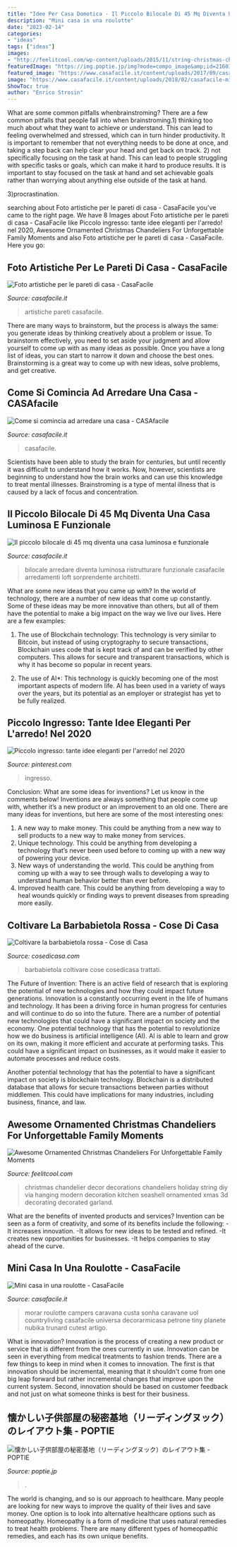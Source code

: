 ```yaml
---
title: "Idee Per Casa Domotica - Il Piccolo Bilocale Di 45 Mq Diventa Una Casa Luminosa E Funzionale"
description: "Mini casa in una roulotte"
date: "2023-02-14"
categories:
- "ideas"
tags: ["ideas"]
images:
- "http://feelitcool.com/wp-content/uploads/2015/11/string-christmas-chandelier-decor.jpg"
featuredImage: "https://img.poptie.jp/img?mode=compo_image&amp;id=216015024372873&amp;size=s&amp;imgnum=22569"
featured_image: "https://www.casafacile.it/content/uploads/2017/09/casafacile-architetto-cozzoletti05.jpg"
image: "https://www.casafacile.it/content/uploads/2018/02/casafacile-mini-casa-roulotte-02.jpg"
ShowToc: true
author: "Enrico Strosin"
---
```



What are some common pitfalls whenbrainstroming?
There are a few common pitfalls that people fall into when brainstroming.1) thinking too much about what they want to achieve or understand. This can lead to feeling overwhelmed and stressed, which can in turn hinder productivity. It is important to remember that not everything needs to be done at once, and taking a step back can help clear your head and get back on track.
2) not specifically focusing on the task at hand. This can lead to people struggling with specific tasks or goals, which can make it hard to produce results. It is important to stay focused on the task at hand and set achievable goals rather than worrying about anything else outside of the task at hand.

3)procrastination.

	

		
searching about Foto artistiche per le pareti di casa - CasaFacile you've came to the right page. We have 8 Images about Foto artistiche per le pareti di casa - CasaFacile like Piccolo ingresso: tante idee eleganti per l&#039;arredo! nel 2020, Awesome Ornamented Christmas Chandeliers For Unforgettable Family Moments and also Foto artistiche per le pareti di casa - CasaFacile. Here you go:
		
    
## Foto Artistiche Per Le Pareti Di Casa - CasaFacile

<img loading=lazy src="https://www.casafacile.it/content/uploads/2015/11/05/191007141-31bdbb36-cbc1-4cc9-8935-17bfcba49722-1024x680.jpg" onerror="this.onerror=null;this.src='https://tse4.mm.bing.net/th?id=OIP.XSKY_9BIR9iS6WWe_nKxjgEyDL&amp;pid=15.1';" alt="Foto artistiche per le pareti di casa - CasaFacile">

_Source: casafacile.it_

>artistiche pareti casafacile. 

	

There are many ways to brainstorm, but the process is always the same: you generate ideas by thinking creatively about a problem or issue. To brainstorm effectively, you need to set aside your judgment and allow yourself to come up with as many ideas as possible. Once you have a long list of ideas, you can start to narrow it down and choose the best ones. Brainstorming is a great way to come up with new ideas, solve problems, and get creative.

    
## Come Si Comincia Ad Arredare Una Casa - CASAfacile

<img loading=lazy src="https://www.casafacile.it/content/uploads/2016/05/25/170946368-574289df-7801-423a-bb0f-3bbbfe794fe8.jpg" onerror="this.onerror=null;this.src='https://tse4.mm.bing.net/th?id=OIP.KvVMDaSMxpJ96XIV-pbIAgHaEt&amp;pid=15.1';" alt="Come si comincia ad arredare una casa - CASAfacile">

_Source: casafacile.it_

>casafacile. 

	

Scientists have been able to study the brain for centuries, but until recently it was difficult to understand how it works. Now, however, scientists are beginning to understand how the brain works and can use this knowledge to treat mental illnesses. Brainstroming is a type of mental illness that is caused by a lack of focus and concentration.

    
## Il Piccolo Bilocale Di 45 Mq Diventa Una Casa Luminosa E Funzionale

<img loading=lazy src="https://www.casafacile.it/content/uploads/2017/09/casafacile-architetto-cozzoletti05.jpg" onerror="this.onerror=null;this.src='https://tse1.mm.bing.net/th?id=OIP.pcGm5JS7ISzrFvW5iItI0QHaEa&amp;pid=15.1';" alt="Il piccolo bilocale di 45 mq diventa una casa luminosa e funzionale">

_Source: casafacile.it_

>bilocale arredare diventa luminosa ristrutturare funzionale casafacile arredamenti loft sorprendente architetti. 

	

What are some new ideas that you came up with?
In the world of technology, there are a number of new ideas that come up constantly. Some of these ideas may be more innovative than others, but all of them have the potential to make a big impact on the way we live our lives. Here are a few examples:
1. The use of Blockchain technology: This technology is very similar to Bitcoin, but instead of using cryptography to secure transactions, Blockchain uses code that is kept track of and can be verified by other computers. This allows for secure and transparent transactions, which is why it has become so popular in recent years.

2. The use of AI*: This technology is quickly becoming one of the most important aspects of modern life. AI has been used in a variety of ways over the years, but its potential as an employer or strategist has yet to be fully realized.

    
## Piccolo Ingresso: Tante Idee Eleganti Per L&#039;arredo! Nel 2020

<img loading=lazy src="https://i.pinimg.com/736x/3a/33/fe/3a33fe1572af999aa214177ec83833fd.jpg" onerror="this.onerror=null;this.src='https://tse3.mm.bing.net/th?id=OIP.l1LLrNfOIe0LNMAvRaABNwHaJ3&amp;pid=15.1';" alt="Piccolo ingresso: tante idee eleganti per l&#039;arredo! nel 2020">

_Source: pinterest.com_

>ingresso. 

	

Conclusion: What are some ideas for inventions? Let us know in the comments below!
Inventions are always something that people come up with, whether it’s a new product or an improvement to an old one. There are many ideas for inventions, but here are some of the most interesting ones:
1. A new way to make money. This could be anything from a new way to sell products to a new way to make money from services.
2. Unique technology. This could be anything from developing a technology that’s never been used before to coming up with a new way of powering your device.
3. New ways of understanding the world. This could be anything from coming up with a way to see through walls to developing a way to understand human behavior better than ever before. 
4. Improved health care. This could be anything from developing a way to heal wounds quickly or finding ways to prevent diseases from spreading more easily.

    
## Coltivare La Barbabietola Rossa - Cose Di Casa

<img loading=lazy src="https://cdn.cosedicasa.com/wp-content/uploads/2020/03/barbabietola-rossa.jpg?x27835" onerror="this.onerror=null;this.src='https://tse1.mm.bing.net/th?id=OIP.jOmFj7-VCguWybWEbjX8JgHaDt&amp;pid=15.1';" alt="Coltivare la barbabietola rossa - Cose di Casa">

_Source: cosedicasa.com_

>barbabietola coltivare cose cosedicasa trattati. 

	

The Future of Invention: There is an active field of research that is exploring the potential of new technologies and how they could impact future generations.
Innovation is a constantly occurring event in the life of humans and technology. It has been a driving force in human progress for centuries and will continue to do so into the future. There are a number of potential new technologies that could have a significant impact on society and the economy. 
One potential technology that has the potential to revolutionize how we do business is artificial intelligence (AI). AI is able to learn and grow on its own, making it more efficient and accurate at performing tasks. This could have a significant impact on businesses, as it would make it easier to automate processes and reduce costs. 

Another potential technology that has the potential to have a significant impact on society is blockchain technology. Blockchain is a distributed database that allows for secure transactions between parties without middlemen. This could have implications for many industries, including business, finance, and law.

    
## Awesome Ornamented Christmas Chandeliers For Unforgettable Family Moments

<img loading=lazy src="http://feelitcool.com/wp-content/uploads/2015/11/string-christmas-chandelier-decor.jpg" onerror="this.onerror=null;this.src='https://tse2.mm.bing.net/th?id=OIP.Y7gWUidRT5zvw7szS-1ZPgHaJ4&amp;pid=15.1';" alt="Awesome Ornamented Christmas Chandeliers For Unforgettable Family Moments">

_Source: feelitcool.com_

>christmas chandelier decor decorations chandeliers holiday string diy via hanging modern decoration kitchen seashell ornamented xmas 3d decorating decorated garland. 

	

What are the benefits of invented products and services?
Invention can be seen as a form of creativity, and some of its benefits include the following: 
-It increases innovation. 
-It allows for new ideas to be tested and refined. 
-It creates new opportunities for businesses. 
-It helps companies to stay ahead of the curve.

    
## Mini Casa In Una Roulotte - CasaFacile

<img loading=lazy src="https://www.casafacile.it/content/uploads/2018/02/casafacile-mini-casa-roulotte-02.jpg" onerror="this.onerror=null;this.src='https://tse3.mm.bing.net/th?id=OIP.S0Khg-P2Cp2WMQ7i4F-oFgHaEa&amp;pid=15.1';" alt="Mini casa in una roulotte - CasaFacile">

_Source: casafacile.it_

>morar roulotte campers caravana custa sonha caravane uol countryliving casafacile universa decorarmicasa petrone tiny planete nubika trunard cutest artigo. 

	

What is innovation?
Innovation is the process of creating a new product or service that is different from the ones currently in use. Innovation can be seen in everything from medical treatments to fashion trends.
There are a few things to keep in mind when it comes to innovation. The first is that innovation should be incremental, meaning that it shouldn't come from one big leap forward but rather incremental changes that improve upon the current system. Second, innovation should be based on customer feedback and not just on what someone thinks is best for their business.

    
## 懐かしい子供部屋の秘密基地（リーディングヌック）のレイアウト集 - POPTIE

<img loading=lazy src="https://img.poptie.jp/img?mode=compo_image&amp;id=216015024372873&amp;size=s&amp;imgnum=22569" onerror="this.onerror=null;this.src='https://tse3.mm.bing.net/th?id=OIP.5VDV4srBBXKMYG3fjbqXUgAAAA&amp;pid=15.1';" alt="懐かしい子供部屋の秘密基地（リーディングヌック）のレイアウト集 - POPTIE">

_Source: poptie.jp_

>. 

	

The world is changing, and so is our approach to healthcare. Many people are looking for new ways to improve the quality of their lives and save money. One option is to look into alternative healthcare options such as homeopathy. Homeopathy is a form of medicine that uses natural remedies to treat health problems. There are many different types of homeopathic remedies, and each has its own unique benefits.

